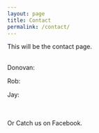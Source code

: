 ```yaml
---
layout: page
title: Contact
permalink: /contact/
---
```


This will be the contact page.
<br>
<br>
<p>Donovan:</p>
<p>Rob:</p>
<p>Jay:</p>
<br>
<br>
Or Catch us on Facebook.
